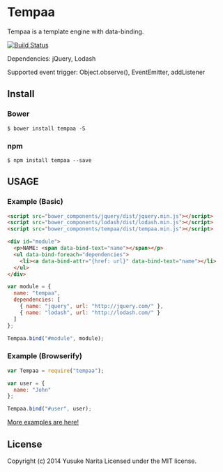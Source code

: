 # Tempaa

Tempaa is a template engine with data-binding.

[![Build Status](https://travis-ci.org/nariyu/tempaa.svg?branch=master)](https://travis-ci.org/nariyu/tempaa)

Dependencies: jQuery, Lodash

Supported event trigger: Object.observe(), EventEmitter, addListener

## Install

### Bower

```
$ bower install tempaa -S
```

### npm

```
$ npm install tempaa --save
```

## USAGE

### Example (Basic)

```html
<script src="bower_components/jquery/dist/jquery.min.js"></script>
<script src="bower_components/lodash/dist/lodash.min.js"></script>
<script src="bower_components/tempaa/dist/tempaa.min.js"></script>

<div id="module">
  <p>NAME: <span data-bind-text="name"></span></p>
  <ul data-bind-foreach="dependencies">
    <li><a data-bind-attr="{href: url}" data-bind-text="name"></li>
  </ul>
</div>
```

```javascript
var module = {
  name: "tempaa",
  dependencies: [
    { name: "jquery", url: "http://jquery.com/" },
    { name: "lodash", url: "http://lodash.com/" }
  ]
};

Tempaa.bind("#module", module);
```

### Example (Browserify)
```javascript
var Tempaa = require("tempaa");

var user = {
  name: "John"
};

Tempaa.bind("#user", user);
```

[More examples are here!](https://github.com/nariyu/tempaa/tree/master/examples)


## License
Copyright (c) 2014 Yusuke Narita
Licensed under the MIT license.
